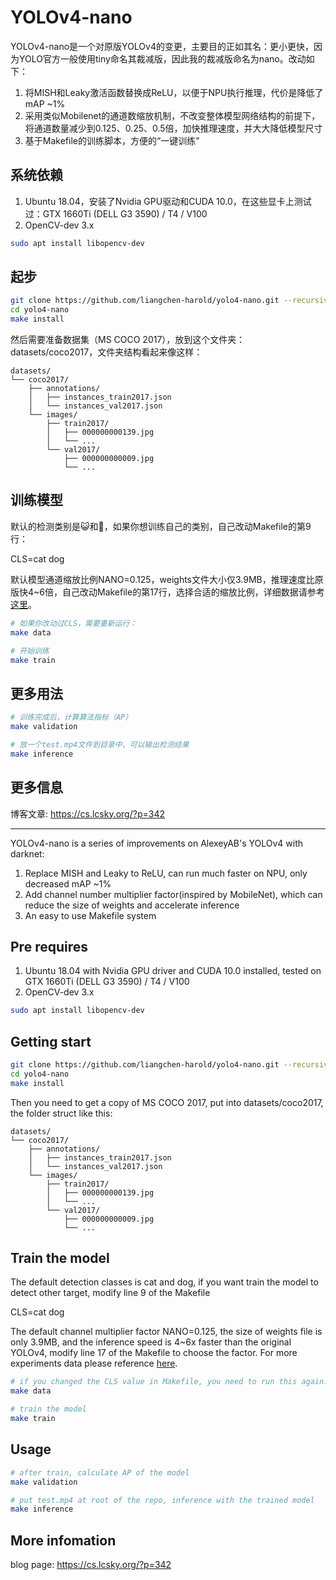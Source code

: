 # YOLOv4-nano

YOLOv4-nano是一个对原版YOLOv4的变更，主要目的正如其名：更小更快，因为YOLO官方一般使用tiny命名其裁减版，因此我的裁减版命名为nano。改动如下：
1. 将MISH和Leaky激活函数替换成ReLU，以便于NPU执行推理，代价是降低了mAP ~1%
2. 采用类似Mobilenet的通道数缩放机制，不改变整体模型网络结构的前提下，将通道数量减少到0.125、0.25、0.5倍，加快推理速度，并大大降低模型尺寸
3. 基于Makefile的训练脚本，方便的“一键训练”

## 系统依赖
1. Ubuntu 18.04，安装了Nvidia GPU驱动和CUDA 10.0，在这些显卡上测试过：GTX 1660Ti (DELL G3 3590) / T4 / V100
2. OpenCV-dev 3.x
``` sh
sudo apt install libopencv-dev
```

## 起步
``` sh
git clone https://github.com/liangchen-harold/yolo4-nano.git --recursive
cd yolo4-nano
make install
```
然后需要准备数据集（MS COCO 2017），放到这个文件夹：datasets/coco2017，文件夹结构看起来像这样：

```
datasets/
└── coco2017/
    ├── annotations/
    │   ├── instances_train2017.json
    │   └── instances_val2017.json
    └── images/
        ├── train2017/
        │   ├── 000000000139.jpg
        │   └── ...
        └── val2017/
            ├── 000000000009.jpg
            └── ...
```

## 训练模型
默认的检测类别是😺和🐶，如果你想训练自己的类别，自己改动Makefile的第9行：

CLS=cat dog

默认模型通道缩放比例NANO=0.125，weights文件大小仅3.9MB，推理速度比原版快4~6倍，自己改动Makefile的第17行，选择合适的缩放比例，详细数据请参考[这里](https://cs.lcsky.org/?p=342)。

``` sh
# 如果你改动过CLS，需要重新运行：
make data

# 开始训练
make train
```
## 更多用法
``` sh
# 训练完成后，计算算法指标（AP）
make validation

# 放一个test.mp4文件到目录中，可以输出检测结果
make inference
```

## 更多信息
博客文章: https://cs.lcsky.org/?p=342

---

YOLOv4-nano is a series of improvements on AlexeyAB's YOLOv4 with darknet:
1. Replace MISH and Leaky to ReLU, can run much faster on NPU, only decreased mAP ~1%
2. Add channel number multiplier factor(inspired by MobileNet), which can reduce the size of weights and accelerate inference
3. An easy to use Makefile system

## Pre requires
1. Ubuntu 18.04 with Nvidia GPU driver and CUDA 10.0 installed, tested on GTX 1660Ti (DELL G3 3590) / T4 / V100
2. OpenCV-dev 3.x
``` sh
sudo apt install libopencv-dev
```

## Getting start
``` sh
git clone https://github.com/liangchen-harold/yolo4-nano.git --recursive
cd yolo4-nano
make install
```
Then you need to get a copy of MS COCO 2017, put into datasets/coco2017, the folder struct like this:

```
datasets/
└── coco2017/
    ├── annotations/
    │   ├── instances_train2017.json
    │   └── instances_val2017.json
    └── images/
        ├── train2017/
        │   ├── 000000000139.jpg
        │   └── ...
        └── val2017/
            ├── 000000000009.jpg
            └── ...
```

## Train the model
The default detection classes is cat and dog, if you want train the model to detect other target, modify line 9 of the Makefile

CLS=cat dog

The default channel multiplier factor NANO=0.125, the size of weights file is only 3.9MB, and the inference speed is 4~6x faster than the original YOLOv4, modify line 17 of the Makefile to choose the factor. For more experiments data please reference [here](https://cs.lcsky.org/?p=342).

``` sh
# if you changed the CLS value in Makefile, you need to run this again:
make data

# train the model
make train
```
## Usage
``` sh
# after train, calculate AP of the model
make validation

# put test.mp4 at root of the repo, inference with the trained model
make inference
```

## More infomation
blog page: https://cs.lcsky.org/?p=342
